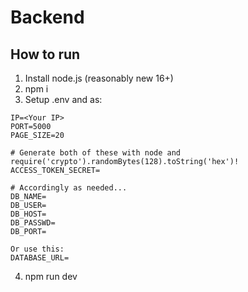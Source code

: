 # Backend
## How to run
1. Install node.js (reasonably new 16+)
2. npm i
3. Setup .env and as:
```
IP=<Your IP>
PORT=5000
PAGE_SIZE=20

# Generate both of these with node and require('crypto').randomBytes(128).toString('hex')!
ACCESS_TOKEN_SECRET=

# Accordingly as needed...
DB_NAME= 
DB_USER=
DB_HOST=
DB_PASSWD=
DB_PORT=

Or use this:
DATABASE_URL=
```
4. npm run dev